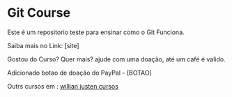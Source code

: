 # Git Course

Este é um repositorio teste para ensinar como o Git Funciona.

Saiba mais no Link: [site]

Gostou do Curso? Quer mais? ajude com uma doação, até um café é valido.

Adicionado botao de doação do PayPal - [BOTAO]

Outrs cursos em : [willian justen cursos](http://willianjusten.teachable.com)
